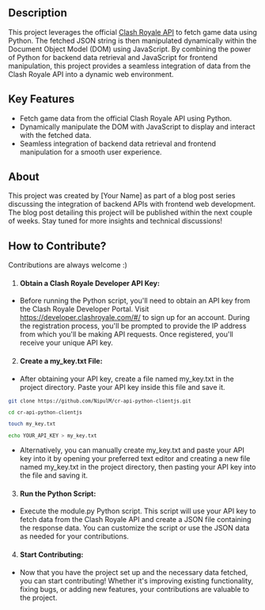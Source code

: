 ## Description

This project leverages the official [Clash Royale API](https://developer.clashroyale.com/#/) to fetch game data using Python. The fetched JSON string is then manipulated dynamically within the Document Object Model (DOM) using JavaScript. By combining the power of Python for backend data retrieval and JavaScript for frontend manipulation, this project provides a seamless integration of data from the Clash Royale API into a dynamic web environment.

## Key Features

- Fetch game data from the official Clash Royale API using Python.
- Dynamically manipulate the DOM with JavaScript to display and interact with the fetched data.
- Seamless integration of backend data retrieval and frontend manipulation for a smooth user experience.

## About

This project was created by [Your Name] as part of a blog post series discussing the integration of backend APIs with frontend web development. The blog post detailing this project will be published within the next couple of weeks. Stay tuned for more insights and technical discussions!

## How to Contribute?

Contributions are always welcome :)

1. #### Obtain a Clash Royale Developer API Key:

- Before running the Python script, you'll need to obtain an API key from the Clash Royale Developer Portal. Visit https://developer.clashroyale.com/#/ to sign up for an account. During the registration process, you'll be prompted to provide the IP address from which you'll be making API requests. Once registered, you'll receive your unique API key.

2. #### Create a my_key.txt File:

- After obtaining your API key, create a file named my_key.txt in the project directory. Paste your API key inside this file and save it.

<small>

```bash
git clone https://github.com/NipulM/cr-api-python-clientjs.git

cd cr-api-python-clientjs

touch my_key.txt

echo YOUR_API_KEY > my_key.txt
```

</small>

- Alternatively, you can manually create my_key.txt and paste your API key into it by opening your preferred text editor and creating a new file named my_key.txt in the project directory, then pasting your API key into the file and saving it.

3. #### Run the Python Script:

- Execute the module.py Python script. This script will use your API key to fetch data from the Clash Royale API and create a JSON file containing the response data. You can customize the script or use the JSON data as needed for your contributions.

4. #### Start Contributing:

- Now that you have the project set up and the necessary data fetched, you can start contributing! Whether it's improving existing functionality, fixing bugs, or adding new features, your contributions are valuable to the project.

